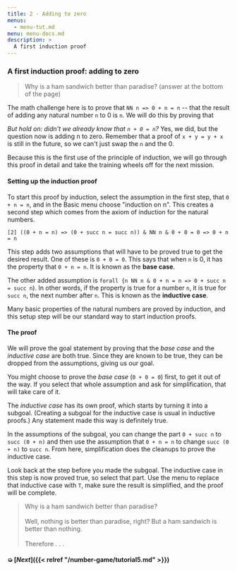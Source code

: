 ```yaml
---
title: 2 - Adding to zero
menus:
  - menu-tut.md
menu: menu-docs.md
description: >
  A first induction proof
---
```


### A first induction proof: adding to zero

> Why is a ham sandwich better than paradise?  (answer at the
> bottom of the page)

The math challenge here is to prove that `NN n => 0 + n = n` -- that
the result of adding any natural number `n` to 0 is `n`.  We will do
this by proving that 

*But hold on: didn't we already know that `n + 0 = n`?* Yes,
we did, but the question now is adding n to zero.  Remember that a
proof of `x + y = y + x` is still in the future, so we can't just swap
the `n` and the 0.

Because this is the first use of the principle of induction, we will
go through this proof in detail and take the training wheels off for the
next mission.

<div class=proof-editor data-exercise="nat/add1"></div>

#### Setting up the induction proof

To start this proof by induction, select the assumption in the first step,
that `0 + n = n`, and in the Basic menu choose "induction on n".  This
creates a second step which comes from the axiom of induction for the
natural numbers.

`[2] ((0 + n = n) => (0 + succ n = succ n)) & NN n & 0 + 0 = 0 => 0 + n = n`

This step adds two assumptions that will have to be proved true to get
the desired result.  One of these is `0 + 0 = 0`.  This says that when
`n` is 0, it has the property that `0 + n = n`.  It is known as the
**base case**.

The other added assumption is `forall {n NN n & 0 + n = n => 0 + succ
n = succ n`).  In other words, if the property is true for a number
`n`, it is true for `succ n`, the next number after `n`.  This is
known as the **inductive case**.

Many basic properties of the natural numbers are proved by induction,
and this setup step will be our standard way to start induction proofs.

#### The proof

We will prove the goal statement by proving that the *base case* and
the *inductive case* are both true.  Since they are known to be true,
they can be dropped from the assumptions, giving us our goal.

You might choose to prove the *base case* (`0 + 0 = 0`) first, to get
it out of the way.  If you select that whole assumption and ask for
simplification, that will take care of it.

The *inductive case* has its own proof, which starts by turning it
into a subgoal.  (Creating a subgoal for the inductive case is usual
in inductive proofs.)  Any statement made this way is definitely true.

In the assumptions of the subgoal, you can change the part `0 + succ
n` to `succ (0 + n)` and then use the assumption that `0 + n = n`
to change `succ (0 + n)` to `succ n`.  From here, simplification does
the cleanups to prove the inductive case.

Look back at the step before you made the subgoal.  The inductive case
in this step is now proved true, so select that part.  Use the menu to
replace that inductive case with `T`, make sure the result is
simplified, and the proof will be complete.

> Why is a ham sandwich better than paradise?<br><br>
> Well, nothing is better than paradise, right?
> But a ham sandwich is better than nothing.<br><br>
> Therefore . . .

#### ➭ [***Next***]({{< relref "/number-game/tutorial5.md" >}})
